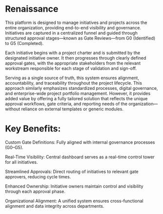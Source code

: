 ﻿# Renaissance

This platform is designed to manage initiatives and projects across the entire organization, providing end-to-end visibility and governance. Initiatives are captured in a centralized funnel and guided through structured approval stages—known as Gate Reviews—from G0 (Identified) to G5 (Completed).

Each initiative begins with a project charter and is submitted by the designated initiative owner. It then progresses through clearly defined approval gates, with the appropriate stakeholders from the relevant workstream responsible for each stage of validation and sign-off.

Serving as a single source of truth, this system ensures alignment, accountability, and traceability throughout the project lifecycle. This approach similarly emphasizes standardized processes, digital governance, and enterprise-wide project portfolio management. However, it provides added value by offering a fully tailored solution that reflects the unique approval workflows, gate criteria, and reporting needs of the organization—without reliance on external templates or generic modules.

# Key Benefits:

Custom Gate Definitions: Fully aligned with internal governance processes (G0–G5).

Real-Time Visibility: Central dashboard serves as a real-time control tower for all initiatives.

Streamlined Approvals: Direct routing of initiatives to relevant gate approvers, reducing cycle times.

Enhanced Ownership: Initiative owners maintain control and visibility through each approval phase.

Organizational Alignment: A unified system ensures cross-functional alignment and data integrity across departments.
